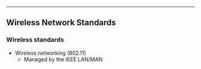
---
## Wireless Network Standards

### Wireless standards
- Wireless networking (802.11)
	- Managed by the IEEE LAN/MAN 